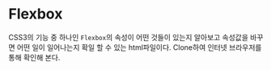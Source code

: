 # Flexbox
CSS3의 기능 중 하나인 `Flexbox`의 속성이 어떤 것들이 있는지 알아보고 속성값을 바꾸면 어떤 일이 일어나는지 확일 할 수 있는 html파일이다. Clone하여 인터넷 브라우저를 통해 확인해 본다.
